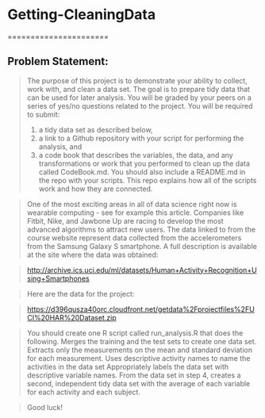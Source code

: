 # Getting-CleaningData
======================
## Problem Statement:
> The purpose of this project is to demonstrate your ability to collect, work with, and clean a data set. 
> The goal is to prepare tidy data that can be used for later analysis. 
> You will be graded by your peers on a series of yes/no questions related to the project. 
> You will be required to submit: 
> 	1) a tidy data set as described below, 
> 	2) a link to a Github repository with your script for performing the analysis, and 
> 	3) a code book that describes the variables, the data, and any transformations or work that you performed to clean up the data called CodeBook.md. 
> You should also include a README.md in the repo with your scripts. 
> This repo explains how all of the scripts work and how they are connected.  

> One of the most exciting areas in all of data science right now is wearable computing - see for example this article.
> Companies like Fitbit, Nike, and Jawbone Up are racing to develop the most advanced algorithms to attract new users.
> The data linked to from the course website represent data collected from the accelerometers from the Samsung Galaxy S smartphone.
> A full description is available at the site where the data was obtained:

> http://archive.ics.uci.edu/ml/datasets/Human+Activity+Recognition+Using+Smartphones 

> Here are the data for the project:

> https://d396qusza40orc.cloudfront.net/getdata%2Fprojectfiles%2FUCI%20HAR%20Dataset.zip 

> You should create one R script called run_analysis.R that does the following. 
> Merges the training and the test sets to create one data set.
> Extracts only the measurements on the mean and standard deviation for each measurement. 
> Uses descriptive activity names to name the activities in the data set
> Appropriately labels the data set with descriptive variable names. 
> From the data set in step 4, creates a second, independent tidy data set with the average of each variable for each activity and each subject.

> Good luck!


 
